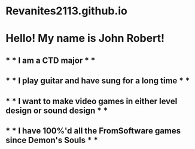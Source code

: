 # Revanites2113.github.io

# **Hello! My name is John Robert!**
## * * I am a CTD major * *
## * * I play guitar and have sung for a long time * *
## * * I want to make video games in either level design or sound design * *
## * * I have 100%'d all the FromSoftware games since Demon's Souls * *